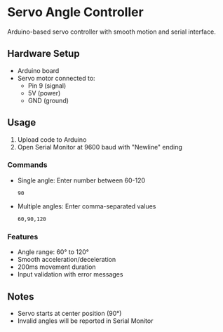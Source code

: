 # Servo Angle Controller

Arduino-based servo controller with smooth motion and serial interface.

## Hardware Setup
- Arduino board
- Servo motor connected to:
  - Pin 9 (signal)
  - 5V (power)
  - GND (ground)

## Usage
1. Upload code to Arduino
2. Open Serial Monitor at 9600 baud with "Newline" ending

### Commands
- Single angle: Enter number between 60-120
  ```
  90
  ```
- Multiple angles: Enter comma-separated values
  ```
  60,90,120
  ```

### Features
- Angle range: 60° to 120°
- Smooth acceleration/deceleration
- 200ms movement duration
- Input validation with error messages

## Notes
- Servo starts at center position (90°)
- Invalid angles will be reported in Serial Monitor 